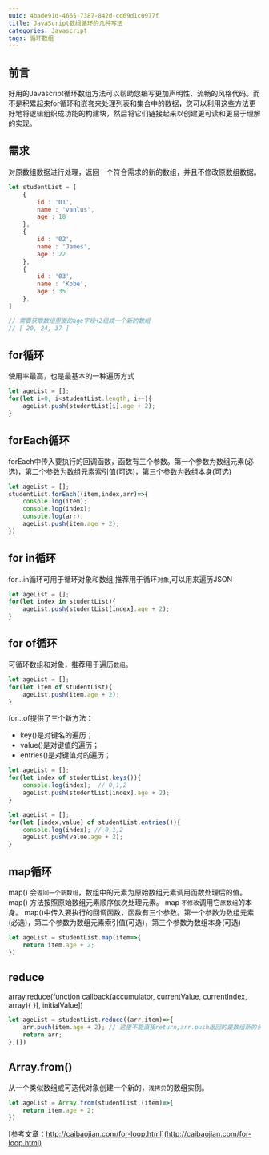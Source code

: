 ```yaml
---
uuid: 4bade91d-4665-7387-842d-cd69d1c0977f
title: JavaScript数组循环的几种写法
categories: Javascript
tags: 循环数组
---
```

## 前言
好用的Javascript循环数组方法可以帮助您编写更加声明性、流畅的风格代码。而不是积累起来for循环和嵌套来处理列表和集合中的数据，您可以利用这些方法更好地将逻辑组织成功能的构建块，然后将它们链接起来以创建更可读和更易于理解的实现。
## 需求
对原数组数据进行处理，返回一个符合需求的新的数组，并且不修改原数组数据。
```js
let studentList = [
    {
        id : '01',
        name : 'vanlus',
        age : 18
    },
    {
        id : '02',
        name : 'James',
        age : 22
    },
    {
        id : '03',
        name : 'Kobe',
        age : 35
    },
]

// 需要获取数组里面的age字段+2组成一个新的数组
// [ 20, 24, 37 ]
```
## for循环
使用率最高，也是最基本的一种遍历方式
```js
let ageList = [];
for(let i=0; i<studentList.length; i++){
    ageList.push(studentList[i].age + 2);
}
```
## forEach循环
forEach中传入要执行的回调函数，函数有三个参数。第一个参数为数组元素(必选)，第二个参数为数组元素索引值(可选)，第三个参数为数组本身(可选)
```js
let ageList = [];
studentList.forEach((item,index,arr)=>{
    console.log(item);
    console.log(index);
    console.log(arr);
    ageList.push(item.age + 2);
})
```
## for in循环
for...in循环可用于循环对象和数组,推荐用于循环`对象`,可以用来遍历JSON
```js
let ageList = [];
for(let index in studentList){
    ageList.push(studentList[index].age + 2);
}
```
## for of循环
可循环数组和对象，推荐用于遍历`数组`。
```js
let ageList = [];
for(let item of studentList){
    ageList.push(item.age + 2);
}
```
for...of提供了三个新方法：
- key()是对键名的遍历；
- value()是对键值的遍历；
- entries()是对键值对的遍历；

```js
let ageList = [];
for(let index of studentList.keys()){
    console.log(index);  // 0,1,2
    ageList.push(studentList[index].age + 2);
}
```
```js
let ageList = [];
for(let [index,value] of studentList.entries()){
    console.log(index); // 0,1,2
    ageList.push(value.age + 2);
}
```
## map循环
map() 会`返回一个新数组`，数组中的元素为原始数组元素调用函数处理后的值。
map() 方法按照原始数组元素顺序依次处理元素。
map `不修改`调用它`原数组`的本身。
map()中传入要执行的回调函数，函数有三个参数。第一个参数为数组元素(必选)，第二个参数为数组元素索引值(可选)，第三个参数为数组本身(可选)
```js
let ageList = studentList.map(item=>{
    return item.age + 2;
})
```
## reduce
array.reduce(function callback(accumulator, currentValue, currentIndex, array){
}[, initialValue])
```js
let ageList = studentList.reduce((arr,item)=>{
    arr.push(item.age + 2); // 这里不能直接return,arr.push返回的是数组新的长度
    return arr;
},[])
```
## Array.from()
从一个类似数组或可迭代对象创建一个新的，`浅拷贝`的数组实例。
```js
let ageList = Array.from(studentList,(item)=>{
    return item.age + 2;
})
```
[参考文章：http://caibaojian.com/for-loop.html](http://caibaojian.com/for-loop.html)